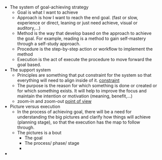 - The system of goal-achieving strategy
    - Goal is what I want to achieve
    - Approach is how I want to reach the end goal. (fast or slow, experience or direct, leaning or just need achieve, visual or auditory,...)
    - Method is the way that develop based on the approach to achieve the goal. For example, reading is a method to gain self-mastery through a self-study approach.
    - Procedure is the step-by-step action or workflow to implement the method
    - Execution is the act of execute the procedure to move forward the goal based.
- The support system
    - Principles are something that put constraint for the system so that everything will need to align inside of it. [constraint](<constraint.md>)
    - The purpose is the reason for which something is done or created or for which something exists. It will help to improve the focus and maintain the intention or motivation (meaning, benefit,...)
    - zoom-in and zoom-out [point of view](<point of view.md>)
- Picture versus execution
    - In the process of achieving goal, there will be a need for understanding the big pictures and clarify how things will achieve (planning stage), so that the execution has the map to follow through.
    - The pictures is a bout
        - The goal
        - The process/ phase/ stage
        -  
- 
